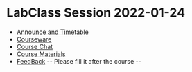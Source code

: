 # LabClass Session 2022-01-24

- [Announce and Timetable](https://indico.mathrice.fr/event/313)
- [Courseware](https://codimd.math.cnrs.fr/s/2sAxhR36w#)
- [Course Chat](https://etherpad.in2p3.fr/p/ls2n-labclass-20220124-g5k-tuto)
- [Course Materials](https://github.com/ls2n-dev/g5k-training/tree/main/2022-01-24)
- [FeedBack](https://app.wooclap.com/LLC220124/questionnaires/61e9962275f106117a0ecb0a) -- Please fill it after the course --
